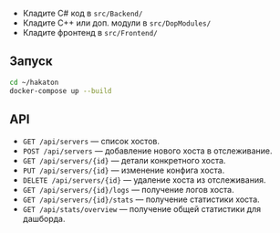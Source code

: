 
- Кладите C# код в `src/Backend/`
- Кладите C++ или доп. модули в `src/DopModules/`
- Кладите фронтенд в `src/Frontend/`


## Запуск
```bash
cd ~/hakaton
docker-compose up --build
```

## API
- `GET /api/servers` — список хостов.
- `POST /api/servers` — добавление нового хоста в отслеживание.
- `GET /api/servers/{id}` — детали конкретного хоста.
- `PUT /api/servers/{id}` — изменение конфига хоста.
- `DELETE /api/servers/{id}` — удаление хоста из отслеживания.
- `GET /api/servers/{id}/logs` — получение логов хоста.
- `GET /api/servers/{id}/stats` — получение статистики хоста.
- `GET /api/stats/overview` — получение общей статистики для дашборда.
